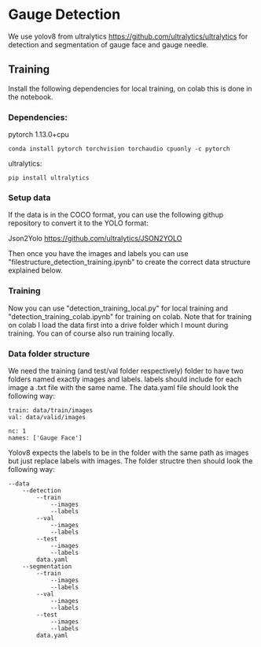 # Gauge Detection

We use yolov8 from ultralytics <https://github.com/ultralytics/ultralytics>
for detection and segmentation of gauge face and gauge needle.

##  Training

Install the following dependencies for local training, on colab this is done in the notebook.

### Dependencies:
pytorch 1.13.0+cpu

```shell
conda install pytorch torchvision torchaudio cpuonly -c pytorch
```

ultralytics:
```shell
pip install ultralytics
```

### Setup data

If the data is in the COCO format, you can use the following githup repository to convert it to the YOLO format:

Json2Yolo <https://github.com/ultralytics/JSON2YOLO>

Then once you have the images and labels you can use "filestructure_detection_training.ipynb" to create the correct data structure explained below.

### Training

Now you can use "detection_training_local.py" for local training and "detection_training_colab.ipynb" for training on colab.
Note that for training on colab I load the data first into a drive folder which I mount during training.
You can of course also run training locally.

### Data folder structure
We need the training (and test/val folder respectively) folder to have two folders named
exactly images and labels. labels should include for each image a .txt file with the same name.
The data.yaml file should look the following way:

    train: data/train/images
    val: data/valid/images

    nc: 1
    names: ['Gauge Face']

Yolov8 expects the labels to be in the folder with the same path as images but just replace labels with images.
The folder structre then should look the following way:

    --data
        --detection
            --train
                --images
                --labels
            --val
                --images
                --labels
            --test
                --images
                --labels
            data.yaml
        --segmentation
            --train
                --images
                --labels
            --val
                --images
                --labels
            --test
                --images
                --labels
            data.yaml
